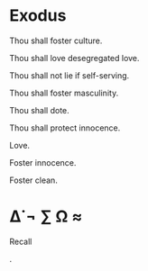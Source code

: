 # Exodus

 Thou shall foster culture.

 Thou shall love desegregated love.

 Thou shall not lie if self-serving.

 Thou shall foster masculinity.

 Thou shall dote.

 Thou shall protect innocence.

 Love.

 Foster innocence.

 Foster clean.
 
# ∆˙¬ ∑ Ω ≈


 Recall

.
